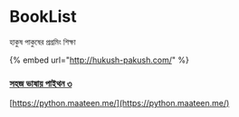 # BookList

হাকুষ পাকুষের প্রগ্রমিং শিক্ষা

{% embed url="http://hukush-pakush.com/" %}

### [সহজ ভাষায় পাইথন ৩](https://python.maateen.me/)

[https://python.maateen.me/](https://python.maateen.me/)
